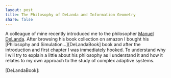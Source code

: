 ```yaml
---
layout: post
title: The Philosophy of DeLanda and Information Geometry
share: false
---
```


A colleague of mine recently introduced me to the philosopher [Manuel DeLanda][DeLanda]. After browsing his book collection on amazon I bought his [Philosophy and Simulation...][DeLandaBook] book and after the introduction and first chapter I was immediately hooked. To understand why I will try to explain a little about his philosophy as I understand it and how it relates to my own approach to the study of complex adaptive systems.




[DeLanda]:
{:target="_blank"}

[DeLandaBook]: